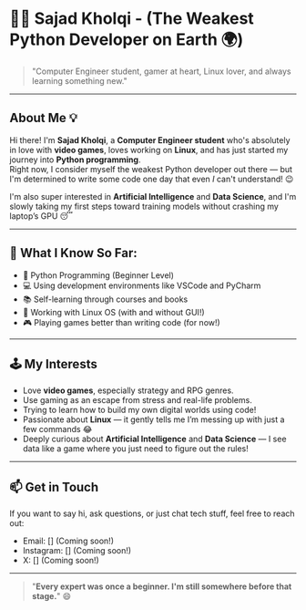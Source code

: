 # 👨‍💻 Sajad Kholqi - (The Weakest Python Developer on Earth 🌍)

> "Computer Engineer student, gamer at heart, Linux lover, and always learning something new."

---

## About Me 💡

Hi there! I'm **Sajad Kholqi**, a **Computer Engineer student** who's absolutely in love with **video games**, loves working on **Linux**, and has just started my journey into **Python programming**.  
Right now, I consider myself the weakest Python developer out there — but I'm determined to write some code one day that even *I* can't understand! 😉  

I'm also super interested in **Artificial Intelligence** and **Data Science**, and I'm slowly taking my first steps toward training models without crashing my laptop’s GPU 😴

---

## 🔧 What I Know So Far:

- 🐍 Python Programming (Beginner Level)
- 💻 Using development environments like VSCode and PyCharm
- 📚 Self-learning through courses and books
- 🐧 Working with Linux OS (with and without GUI!)
- 🎮 Playing games better than writing code (for now!)

---

## 🕹️ My Interests

- Love **video games**, especially strategy and RPG genres.
- Use gaming as an escape from stress and real-life problems.
- Trying to learn how to build my own digital worlds using code!
- Passionate about **Linux** — it gently tells me I’m messing up with just a few commands 😂
- Deeply curious about **Artificial Intelligence** and **Data Science** — I see data like a game where you just need to figure out the rules!

---

## 📫 Get in Touch

If you want to say hi, ask questions, or just chat tech stuff, feel free to reach out:

- Email: [] (Coming soon!)
- Instagram: [] (Coming soon!)
- X: [] (Coming soon!)

---

> "**Every expert was once a beginner. I'm still somewhere before that stage.**" 😄
